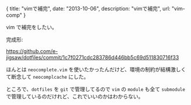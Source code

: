 {
  title: "vimで補完",
  date: "2013-10-06",
  description: "vimで補完",
  url: "vim-comp"
}

vim で補完をしたい。

完成形:

https://github.com/e-jigsaw/dotfiles/commit/1c7f0271cdc283786d446bb5c69d511830716f33

ほんとは `neocomplete.vim` を使いたかったんだけど、環境の制約が結構激しくて断念して `neocomplcache` にした。

ところで、`dotfiles` を `git` で管理してるので `vim` の `module` も全て `submodule` で管理しているのだけれど、これでいいのかはわからない。
